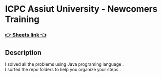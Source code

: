 # ICPC Assiut University - Newcomers Training

<a href="https://codeforces.com/group/MWSDmqGsZm/contests"></a>

### [ 👉 Sheets link 👈](https://codeforces.com/group/MWSDmqGsZm/contests)

## Description

I solved all the problems using Java programing language . <br />
I sorted the repo folders to help you organize your steps . <br />
